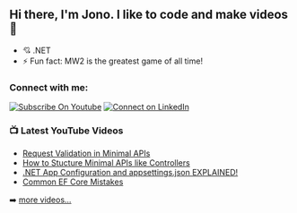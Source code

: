 ## Hi there, I'm Jono. I like to code and make videos 👋
- 💘 .NET
- ⚡ Fun fact: MW2 is the greatest game of all time!

### Connect with me:
[![Subscribe On Youtube](https://img.shields.io/badge/Subscribe-red?style=for-the-badge&logo=youtube&logoColor=white)](https://www.youtube.com/@jonowilliams26)
[![Connect on LinkedIn](https://img.shields.io/badge/connect-%230077B5.svg?&style=for-the-badge&logo=linkedin)](https://www.linkedin.com/in/jonathan-williams-406891180/)
<br />

### 📺 Latest YouTube Videos

<!-- YOUTUBE:START -->
- [Request Validation in Minimal APIs](https://www.youtube.com/watch?v=1qJTVcR1VN8)
- [How to Stucture Minimal APIs like Controllers](https://www.youtube.com/watch?v=pojJSF-0JiU)
- [.NET App Configuration and appsettings.json EXPLAINED!](https://www.youtube.com/watch?v=J5V6mnBSdu8)
- [Common EF Core Mistakes](https://www.youtube.com/watch?v=5vU8QMp8wp8)
<!-- YOUTUBE:END -->

➡️ [more videos...](https://www.youtube.com/@jonowilliams26/videos)
